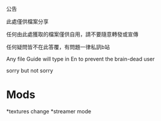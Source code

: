 公告

此處僅供檔案分享

任何由此處獲取的檔案僅供自用，請不要隨意轉發或宣傳

任何疑問皆不在此答覆，有問題一律私訊b站

Any file Guide will type in En to prevent the brain-dead user

sorry but not sorry


# Mods
 *textures change
 *streamer mode
